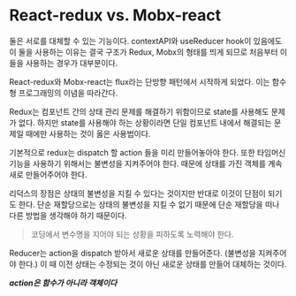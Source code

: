 # React-redux vs. Mobx-react

둘은 서로를 대체할 수 있는 기능이다. contextAPI와 useReducer hook이 있음에도 이 둘을 사용하는 이유는 결국 구조가 Redux, Mobx의 형태를 띄게 되므로 처음부터 이들을 사용하는 경우가 대부분이다.

React-redux와 Mobx-react는 flux라는 단방향 패턴에서 시작하게 되었다. 이는 함수형 프로그래밍의 이념을 따라간다.

Redux는 컴포넌트 간의 상태 관리 문제를 해결하기 위함이므로 state를 사용해도 문제가 없다. 하지만 state를 사용해야 하는 상황이라면 단일 컴포넌트 내에서 해결되는 문제일 때에만 사용하는 것이 옳은 사용법이다.

기본적으로 redux는 dispatch 할 action 들을 미리 만들어놓아야 한다. 또한 타임머신 기능을 사용하기 위해서는 불변성을 지켜주어야 한다. 때문에 상태를 가진 객체를 계속 새로 만들어주어야 한다.

리덕스의 장점은 상태의 불변성을 지킬 수 있다는 것이지만 반대로 이것이 단점이 되기도 한다. 단순 재할당으로는 상태의 불변성을 지킬 수 없기 때문에 단순 재할당을 떠나 다른 방법을 생각해야 하기 때문이다.

> 코딩에서 변수명을 지어야 되는 상황을 피하도록 노력해야 한다. 

Reducer는 action을 dispatch 받아서 새로운 상태를 만들어준다. (불변성을 지켜주어야 한다.) 이 때 이전 상태는 수정되는 것이 아닌 새로운 상태를 만들어 대체하는 것이다.

***action은 함수가 아니라 객체이다***

